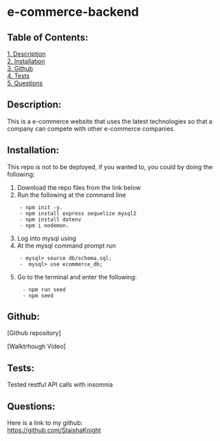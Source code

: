 # e-commerce-backend

## Table of Contents:  
[1. Description](#Description)  
[2. Installation](#Installation)  
[3. Github](#Github)  
[4. Tests](#Tests)   
[5. Questions](#Questions)  

## Description:
This is a e-commerce website that uses the latest technologies so that a company can compete with other e-commerce companies.

## Installation:
This repo is not to be deployed, if you wanted to, you could by doing the following:  
1. Download the repo files from the link below
2. Run the following at the command line
```
    - npm init -y.  
    - npm install express sequelize mysql2
    - npm install dotenv
    - npm i nodemon.
```
3. Log into mysql using 
4. At the mysql command prompt run
```
    - mysql> source db/schema.sql;
    -  mysql> use ecommerce_db;  
```
5. Go to the terminal and enter the following:
```
     - npm run seed
     - npm seed
```

## Github:
 [Github repository]

 [Walktrhough Video]

## Tests:
Tested restful API calls with insomnia

## Questions:
 Here is a link to my github:  
https://github.com/StaishaKnight